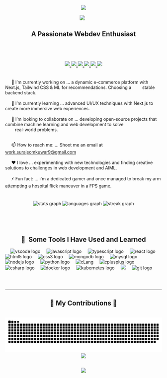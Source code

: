 <p align="center">
  <img src="https://capsule-render.vercel.app/api?type=waving&color=gradient&height=100&section=header"/>
</p>

<div align="center">
  <img src="https://readme-typing-svg.herokuapp.com/?font=Righteous&size=35&center=true&vCenter=true&width=500&height=70&duration=4000&lines=&nbsp+Hi+There!+👋;&nbsp+I'm+Suraj+Somkuwar!;" /> 
  &nbsp;
</div>
<h2>
<div align="center">
A Passionate Webdev Enthusiast<br><br><br>
</div>

<p align="center">
<a href="https://surajsomkuwar9.github.io/githubpages-portfolio-website/">
  <img height="50" src="https://user-images.githubusercontent.com/46517096/166972883-f5f1d88c-0246-4374-88ac-ded0f2cf0699.png"/>
</a>
<a href="https://www.linkedin.com/in/suraj-somkuwar-a9006a1b9/">
  <img height="50" src="https://user-images.githubusercontent.com/46517096/166973395-19676cd8-f8ec-4abf-83ff-da8243505b82.png"/>
</a>
<a href="https://medium.com/">
  <img height="50" src="https://user-images.githubusercontent.com/46517096/166973962-d05d145a-b6a0-4643-bd3d-5ac845679367.png"/>
</a>
<a href="https://dev.to">
  <img height="50" src="https://user-images.githubusercontent.com/46517096/166974096-7aeecad4-483e-4c85-983f-f4b37b3f794e.png"/>
</a>
<a href="https://twitter.com/">
  <img height="50" src="https://user-images.githubusercontent.com/46517096/166974271-91dfa250-d70b-4cb9-8707-f1bda1b708c3.png"/>
</a>
<a href="https://www.instagram.com/">
  <img height="50" src="https://user-images.githubusercontent.com/46517096/166974368-9798f39f-1f46-499c-b14e-81f0a3f83a06.png"/>
</a>
</p>
</h2>






<br>
&nbsp;&nbsp;&nbsp;&nbsp; 🔭 I’m currently working on ... a dynamic e-commerce platform with Next.js, Tailwind CSS & ML for recommendations. Choosing a &nbsp;&nbsp;&nbsp;&nbsp;&nbsp;&nbsp;&nbsp;&nbsp;stable backend stack.
<br><br>
&nbsp;&nbsp;&nbsp;&nbsp; 🌱 I’m currently learning ... advanced UI/UX techniques with Next.js to create more immersive web experiences.
<br><br>
&nbsp;&nbsp;&nbsp;&nbsp; 🤝 I’m looking to collaborate on ... developing open-source projects that combine machine learning and web development to solve <br>&nbsp;&nbsp;&nbsp;&nbsp;&nbsp;&nbsp;&nbsp;&nbsp;real-world problems.
<br><br>

&nbsp;&nbsp;&nbsp;&nbsp; 📫 How to reach me: ... Shoot me an email at
 [work.surajsomkuwar9@gmail.com](mailto:work.surajsomkuwar9@gmail.com)
<br><br>
&nbsp;&nbsp;&nbsp;&nbsp; ❤️ I love ... experimenting with new technologies and finding creative solutions to challenges in web development and AIML.
<br><br>
&nbsp;&nbsp;&nbsp;&nbsp; ⚡ Fun fact: ... i'm a dedicated gamer and once managed to break my arm attempting a hospital flick maneuver in a FPS game.
<br><br>



###
<div align="center">
  <img src="https://github-readme-stats.vercel.app/api?username=SurajSomkuwar9&hide_title=false&hide_rank=false&show_icons=true&include_all_commits=true&count_private=true&disable_animations=false&theme=dracula&locale=en&hide_border=false&order=1" height="150" alt="stats graph"  />
  <img src="https://github-readme-stats.vercel.app/api/top-langs?username=SurajSomkuwar9&locale=en&hide_title=false&layout=compact&card_width=400&langs_count=9&theme=dracula&hide_border=false&order=2" height="150" alt="languages graph"  />
  <img src="https://streak-stats.demolab.com?user=SurajSomkuwar9&locale=en&mode=daily&theme=dracula&hide_border=false&border_radius=5&order=3" height="150" alt="streak graph"  />

<br><br><br>
  
<h2> 🚀 &nbsp;Some Tools I Have Used and Learned</h2>
<p align="left">
  <img width="12" />
  <img src="https://cdn.jsdelivr.net/gh/devicons/devicon/icons/vscode/vscode-original.svg" height="30" alt="vscode logo"  />
  <img width="12" />
  <img src="https://cdn.jsdelivr.net/gh/devicons/devicon/icons/javascript/javascript-original.svg" height="30" alt="javascript logo"  />
  <img width="12" />
  <img src="https://cdn.jsdelivr.net/gh/devicons/devicon/icons/typescript/typescript-original.svg" height="30" alt="typescript logo"  />
  <img width="12" />
  <img src="https://cdn.jsdelivr.net/gh/devicons/devicon/icons/react/react-original.svg" height="30" alt="react logo"  />
  <img width="12" />
  <img src="https://cdn.jsdelivr.net/gh/devicons/devicon/icons/html5/html5-original.svg" height="30" alt="html5 logo"  />
  <img width="12" />
  <img src="https://cdn.jsdelivr.net/gh/devicons/devicon/icons/css3/css3-original.svg" height="30" alt="css3 logo"  />
  <img width="12" />
  <img src="https://cdn.jsdelivr.net/gh/devicons/devicon/icons/mongodb/mongodb-original.svg" height="30" alt="mongodb logo"  />
  <img width="12" />
  <img src="https://cdn.jsdelivr.net/gh/devicons/devicon/icons/mysql/mysql-original.svg" height="30" alt="mysql logo"  />
  <img width="12" />
  <img src="https://cdn.jsdelivr.net/gh/devicons/devicon/icons/nodejs/nodejs-original.svg" height="30" alt="nodejs logo"  />
  <img width="12" />
  <img src="https://cdn.jsdelivr.net/gh/devicons/devicon/icons/python/python-original.svg" height="30" alt="python logo"  />
 <img width="12" />
  <img src="https://cdn.jsdelivr.net/gh/devicons/devicon/icons/c/c-original.svg" alt="cLang" height="30"/>
  <img width="12" />
  <img src="https://cdn.jsdelivr.net/gh/devicons/devicon/icons/cplusplus/cplusplus-original.svg" height="30" alt="cplusplus logo"  />
  <img width="12" />
  <img src="https://cdn.jsdelivr.net/gh/devicons/devicon/icons/csharp/csharp-original.svg" height="30" alt="csharp logo"  />
  

<img width="12" />
  <img src="https://cdn.jsdelivr.net/gh/devicons/devicon/icons/docker/docker-original.svg" height="30" alt="docker logo"  />
<img width="12" />
  <img src="https://cdn.jsdelivr.net/gh/devicons/devicon/icons/kubernetes/kubernetes-original.svg" height="30" alt="kubernetes logo"  />
<img width="12" />
<img src="https://cdn.jsdelivr.net/gh/devicons/devicon/icons/amazonwebservices/amazonwebservices-plain-wordmark.svg" height="30"/> 
<img width="12" />
  <img src="https://cdn.jsdelivr.net/gh/devicons/devicon/icons/git/git-original.svg" height="30" alt="git logo"  />



</p>


<br><br>

---



###

<div align="center">
  <h2>🐍 My Contributions 🐍</h2>
  <br>
  <img alt="snake eating my contributions" src="https://raw.githubusercontent.com/salesp07/salesp07/output/github-contribution-grid-snake.svg" />



  <br>  

<div align="center">
<img src="https://komarev.com/ghpvc/?username=SurajSomkuwar9&&style=flat-square" align="center" />
</div>  
  

<br>  

<p align="center">
  <img src="https://capsule-render.vercel.app/api?type=waving&color=gradient&height=100&section=footer"/>
</p>
